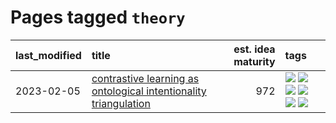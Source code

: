 # Pages tagged `theory`

|last_modified|title|est. idea maturity|tags
|:---|:---|---:|:---|
|2023-02-05|[contrastive learning as ontological intentionality triangulation](../contrastive_learning_as_ontological_intentionality_triangulation.md)|972|[![](https://img.shields.io/badge/tag-meta-1043a5)](../tags/meta.md) [![](https://img.shields.io/badge/tag-philosophy-8fb3d)](../tags/philosophy.md) [![](https://img.shields.io/badge/tag-semiotics-8a140)](../tags/semiotics.md) [![](https://img.shields.io/badge/tag-synesthesia-83cbca)](../tags/synesthesia.md) [![](https://img.shields.io/badge/tag-theory-e33481)](../tags/theory.md) [![](https://img.shields.io/badge/tag-wip-ebbec3)](../tags/wip.md)|